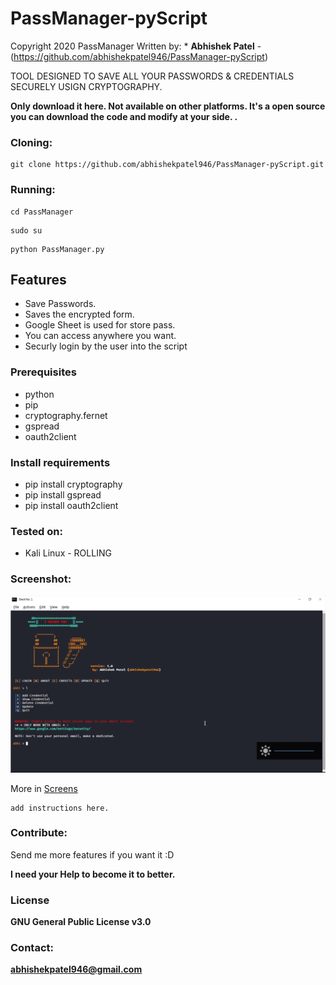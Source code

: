 # PassManager-pyScript

Copyright 2020 PassManager
Written by: * **Abhishek Patel** - (https://github.com/abhishekpatel946/PassManager-pyScript)

TOOL DESIGNED TO SAVE ALL YOUR PASSWORDS & CREDENTIALS SECURELY USIGN CRYPTOGRAPHY.

**Only download it here. Not available on other platforms. It's a open source you can download the code and modify at your side. .**

### Cloning:
```
git clone https://github.com/abhishekpatel946/PassManager-pyScript.git
```

### Running:
```
cd PassManager
```

```
sudo su
```

```
python PassManager.py
```

## Features 

- Save Passwords.
- Saves the encrypted form. 
- Google Sheet is used for store pass.
- You can access anywhere you want.
- Securly login by the user into the script

### Prerequisites

* python
* pip
* cryptography.fernet
* gspread
* oauth2client

### Install requirements

* pip install cryptography
* pip install gspread
* pip install oauth2client

### Tested on:

+ Kali Linux - ROLLING

### Screenshot:
![Shot](https://github.com/abhishekpatel946/PassManager-pyScript/blob/master/Screens/Option-Login.png)

More in [Screens](Screens)

```
add instructions here.
```

### Contribute:
Send me more features if you want it :D

**I need your Help to become it to better.**


### License
**GNU General Public License v3.0**

### Contact:
**abhishekpatel946@gmail.com**

